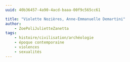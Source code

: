 ```yaml
---
uuid: 40b36457-4a90-4acd-baaa-00f9c565cc61

title: "Violette Nozières, Anne-Emmanuelle Demartini"
author: 
    - ZoePoliJulietteZanetta
tags:
    - histoire/civilisation/archéologie
    - époque contemporaine
    - violences
    - sexualités
---
```

